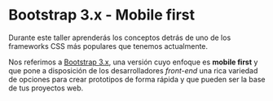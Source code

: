# Bootstrap 3.x - Mobile first
Durante este taller aprenderás los conceptos detrás de uno de los frameworks CSS más populares que tenemos actualmente.

Nos referimos a [Bootstrap 3.x](http://getbootstrap.com/), una versión cuyo enfoque es **mobile first** y que pone a disposición de los desarrolladores *front-end* una rica variedad de opciones para crear prototipos de forma rápida y que pueden ser la base de tus proyectos web.
